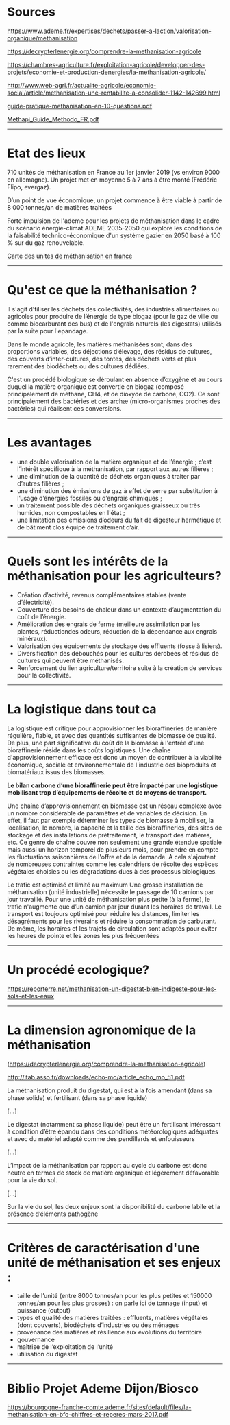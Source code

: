 # Sources 

https://www.ademe.fr/expertises/dechets/passer-a-laction/valorisation-organique/methanisation

https://decrypterlenergie.org/comprendre-la-methanisation-agricole

https://chambres-agriculture.fr/exploitation-agricole/developper-des-projets/economie-et-production-denergies/la-methanisation-agricole/

http://www.web-agri.fr/actualite-agricole/economie-social/article/methanisation-une-rentabilite-a-consolider-1142-142699.html

[guide-pratique-methanisation-en-10-questions.pdf](/uploads/2f7e219b758f7d8268302f5a515b0a56/guide-pratique-methanisation-en-10-questions.pdf)

[Methapi_Guide_Methodo_FR.pdf](/uploads/b624c702c11c9ec5862ecf5533dea33d/Methapi_Guide_Methodo_FR.pdf)

----

# Etat des lieux 

710 unités de méthanisation en France au 1er janvier 2019 (vs environ 9000 en allemagne). Un projet met en moyenne 5 à 7 ans à être monté (Frédéric Flipo, evergaz).

D’un point de vue économique, un projet commence à être viable à partir de 8 000 tonnes/an de matières traitées

Forte impulsion de l'ademe pour les projets de méthanisation dans le cadre du scénario énergie-climat ADEME 2035-2050 qui explore les conditions de la faisabilité technico-économique d'un système gazier en 2050 basé à 100 % sur du gaz renouvelable.

[Carte des unités de méthanisation en france](https://flo.uri.sh/visualisation/1035949/embed)

----

# Qu'est ce que la méthanisation ? 

Il s'agit d'tiliser les déchets des collectivités, des industries alimentaires ou agricoles pour produire de l’énergie de type biogaz (pour le gaz de ville ou comme biocarburant des bus) et de l'engrais naturels (les digestats) utilisés par la suite pour l'epandage. 

Dans le monde agricole, les matières méthanisées sont, dans des proportions variables, des déjections d’élevage, des résidus de cultures, des couverts d’inter-cultures, des tontes, des déchets verts et plus rarement des biodéchets ou des cultures dédiées.

C'est  un  procédé  biologique  se  déroulant en absence d’oxygène et au cours duquel la matière organique est convertie en biogaz (composé principalement de méthane, CH4, et de dioxyde de carbone,  CO2).  Ce  sont  principalement  des  bactéries  et  des  archæ  (micro-organismes  proches  des  bactéries) qui réalisent ces conversions.

----

# Les avantages

* une double valorisation de la matière organique et de l’énergie ; c’est l’intérêt spécifique à la méthanisation, par rapport aux autres filières ;
* une diminution de la quantité de déchets organiques à traiter par d’autres filières ;
* une diminution des émissions de gaz à effet de serre par substitution à l’usage d’énergies fossiles ou d’engrais chimiques ;
* un traitement possible des déchets organiques graisseux ou très humides, non compostables en l'état ;
* une limitation des émissions d’odeurs du fait de digesteur hermétique et de bâtiment clos équipé de traitement d’air.

----

# Quels sont les intérêts de la méthanisation pour les agriculteurs? 

* Création d’activité, revenus complémentaires stables (vente d’électricité).
* Couverture des besoins de chaleur dans un contexte d’augmentation du coût de l’énergie.
* Amélioration des engrais de ferme (meilleure assimilation par les plantes, réductiondes odeurs, réduction de la dépendance aux engrais minéraux). 
* Valorisation des équipements de stockage des effluents (fosse à lisiers). 
* Diversification des débouchés pour les cultures dérobées et résidus de cultures qui peuvent être méthanisés. 
* Renforcement du lien agriculture/territoire suite à la création de services pour la collectivité.

----

# La logistique dans tout ca

La logistique est critique pour approvisionner les bioraffineries de manière régulière, fiable, et avec des quantités suffisantes de biomasse de qualité. De plus, une part significative du coût de la biomasse à l'entrée d'une bioraffinerie réside dans les coûts logistiques. Une chaîne d'approvisionnement efficace est donc un moyen de contribuer à la viabilité économique, sociale et environnementale de l'industrie des bioproduits et biomatériaux issus des biomasses.

**Le bilan carbone d’une bioraffinerie peut être impacté par une logistique mobilisant trop d’équipements de récolte et de moyens de transport.**

Une chaîne d’approvisionnement en biomasse est un réseau complexe avec un nombre considérable
de paramètres et de variables de décision. En effet, il faut par exemple déterminer les types de
biomasse à mobiliser, la localisation, le nombre, la capacité et la taille des bioraffineries, des sites de stockage et des installations de prétraitement, le transport des matières, etc. Ce genre de chaîne
couvre non seulement une grande étendue spatiale mais aussi un horizon temporel de plusieurs
mois, pour prendre en compte les fluctuations saisonnières de l'offre et de la demande. A cela
s'ajoutent de nombreuses contraintes comme les calendriers de récolte des espèces végétales
choisies ou les dégradations dues à des processus biologiques.

Le trafic est optimisé et limité au maximum Une grosse installation de méthanisation (unité industrielle) nécessite le passage de 10 camions par jour travaillé. Pour une unité de méthanisation plus petite (à la ferme), le trafic n'augmente que d’un camion par jour durant les horaires de travail. Le transport est toujours optimisé pour réduire les distances, limiter les désagréments pour les riverains et réduire la consommation de carburant. De même, les horaires et les trajets de circulation sont adaptés pour éviter les heures de pointe et les zones les plus fréquentées 

----

# Un procédé ecologique? 

https://reporterre.net/methanisation-un-digestat-bien-indigeste-pour-les-sols-et-les-eaux

----

# La dimension agronomique de la méthanisation 

(https://decrypterlenergie.org/comprendre-la-methanisation-agricole) 

http://itab.asso.fr/downloads/echo-mo/article_echo_mo_51.pdf

La méthanisation produit du digestat, qui est à la fois amendant (dans sa phase solide) et fertilisant (dans sa phase liquide)

[...]

Le digestat (notamment sa phase liquide) peut être un fertilisant intéressant à condition d’être épandu dans des conditions météorologiques adéquates et avec du matériel adapté comme des pendillards et enfouisseurs

[...]

L’impact de la méthanisation par rapport au cycle du carbone est donc neutre en termes de stock de matière organique et légèrement défavorable pour la vie du sol.

[...]

Sur la vie du sol, les deux enjeux sont la disponibilité du carbone labile et la présence d’éléments pathogène

----

# Critères de caractérisation d'une unité de méthanisation et ses enjeux : 

* taille de l’unité (entre 8000 tonnes/an pour les plus petites et 150000 tonnes/an pour les plus grosses) : on parle ici de tonnage (input) et puissance (output)
* types et qualité des matières traitées : effluents, matières végétales (dont couverts), biodéchets d’industries ou des ménages
* provenance des matières et résilience aux évolutions du territoire
* gouvernance
* maîtrise de l’exploitation de l’unité
* utilisation du digestat 

----

# Biblio Projet Ademe Dijon/Biosco

https://bourgogne-franche-comte.ademe.fr/sites/default/files/la-methanisation-en-bfc-chiffres-et-reperes-mars-2017.pdf
